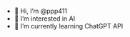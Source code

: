- 👋 Hi, I’m @ppp411
- 👀 I’m interested in AI 
- 🌱 I’m currently learning ChatGPT API

<!---
ppp411/ppp411 is a ✨ special ✨ repository because its `README.md` (this file) appears on your GitHub profile.
You can click the Preview link to take a look at your changes.
--->
